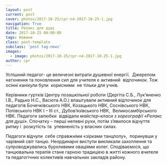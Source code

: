 ```yaml
---
layout: post
current: post
cover: photos/2017-10-25/cpr-n4-2017-10-25-1.jpg
navigation: True
title: Релакс для душі
date: 2017-10-25 00:00:00
tags: Новини
class: post-template
subclass: 'post tag-news'
images:
  - image: photos/2017-10-25/cpr-n4-2017-10-25-1.jpg
author: cpr
---
```


Успішний педагог- це величезні витрати душевної енергії.  Джерелом натхнення та поновлення сил для учителя є активний  відпочинок. Тож осінні канікули були  корисними  не тільки для учнів.

Керівники гуртків Центру позашкільної роботи (Дергіта С.Б., Лук&#8217;яненко І.В., Радько Н.С., Васюта А.О.) влаштували активний відпочинок для педагогів Бочечківського НВК, Козацького НВК, Соснівського НВК, Попівського НВК І &#8211; ІІІ ст., Дубов&#8217;язівського НВК,  Великосамбірського НВК. Педагоги залюбки  відвідали _майстер_&#8211;_класи з хореографії «Релакс для душі»._ Спочатку – перші непевні рухи, потім з&#8217;явилося відчуття ритму і  розкутість та  упевненість у власних силах.

Педагоги відчули  себе справжніми «зірками танцполу»,  поринувши у чарівний світ танцю. Неординарні виступи викликали захоплення та супроводжувались бурхливими оваціями колег. Сподіваємося, що танцювальна терапія стане гарною традицією в житті кожного вчителя та педагогічних колективів навчальних закладів району.

